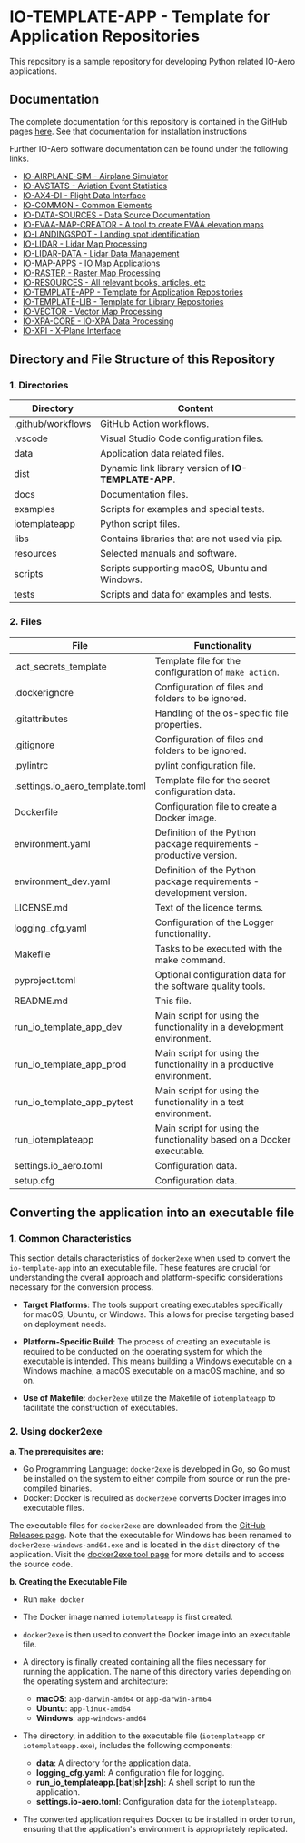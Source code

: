 # IO-TEMPLATE-APP - Template for Application Repositories

This repository is a sample repository for developing Python related IO-Aero applications.

## Documentation

The complete documentation for this repository is contained in the GitHub pages [here](https://io-aero.github.io/io-template-app/). 
See that documentation for installation instructions

Further IO-Aero software documentation can be found under the following links.

- [IO-AIRPLANE-SIM - Airplane Simulator](https://io-aero.github.io/io-airplane-sim/)
- [IO-AVSTATS - Aviation Event Statistics](https://io-aero.github.io/io-avstats/) 
- [IO-AX4-DI - Flight Data Interface](https://github.com/IO-Aero-Projects-2024/io-ax4-di/) 
- [IO-COMMON - Common Elements](https://io-aero.github.io/io-common/) 
- [IO-DATA-SOURCES - Data Source Documentation](https://io-aero.github.io/io-data-sources/) 
- [IO-EVAA-MAP-CREATOR - A tool to create EVAA elevation maps](https://io-aero.github.io/io-evaa-map-creator/) 
- [IO-LANDINGSPOT - Landing spot identification](https://io-aero.github.io/io-landingspot/) 
- [IO-LIDAR - Lidar Map Processing](https://io-aero.github.io/io-lidar/) 
- [IO-LIDAR-DATA - Lidar Data Management](https://io-aero.github.io/io-lidar-data/)
- [IO-MAP-APPS - IO Map Applications](https://io-aero.github.io/io-map-apps/) 
- [IO-RASTER - Raster Map Processing](https://io-aero.github.io/io-raster/) 
- [IO-RESOURCES - All relevant books, articles, etc](https://github.com/io-aero/io-resources/) 
- [IO-TEMPLATE-APP - Template for Application Repositories](https://io-aero.github.io/io-template-app/)
- [IO-TEMPLATE-LIB - Template for Library Repositories](https://io-aero.github.io/io-template-lib/)
- [IO-VECTOR - Vector Map Processing](https://io-aero.github.io/io-vector/) 
- [IO-XPA-CORE - IO-XPA Data Processing](https://io-aero.github.io/io-xpa-core/)
- [IO-XPI - X-Plane Interface](https://github.com/IO-Aero-Projects-2024/io-xpi/)

## Directory and File Structure of this Repository

### 1. Directories

| Directory         | Content                                              |
|-------------------|------------------------------------------------------|
| .github/workflows | GitHub Action workflows.                             |
| .vscode           | Visual Studio Code configuration files.              |
| data              | Application data related files.                      |
| dist              | Dynamic link library version of **IO-TEMPLATE-APP**. |
| docs              | Documentation files.                                 |
| examples          | Scripts for examples and special tests.              |
| iotemplateapp     | Python script files.                                 |
| libs              | Contains libraries that are not used via pip.        |
| resources         | Selected manuals and software.                       |
| scripts           | Scripts supporting macOS, Ubuntu and Windows.        |
| tests             | Scripts and data for examples and tests.             |

### 2. Files

| File                            | Functionality                                                         |
|---------------------------------|-----------------------------------------------------------------------|
| .act_secrets_template           | Template file for the configuration of ``make action``.               |
| .dockerignore                   | Configuration of files and folders to be ignored.                     |
| .gitattributes                  | Handling of the os-specific file properties.                          |
| .gitignore                      | Configuration of files and folders to be ignored.                     |
| .pylintrc                       | pylint configuration file.                                            |
| .settings.io_aero_template.toml | Template file for the secret configuration data.                      |
| Dockerfile                      | Configuration file to create a Docker image.                          |
| environment.yaml                | Definition of the Python package requirements - productive version.   |
| environment_dev.yaml            | Definition of the Python package requirements - development version.  |
| LICENSE.md                      | Text of the licence terms.                                            |
| logging_cfg.yaml                | Configuration of the Logger functionality.                            |
| Makefile                        | Tasks to be executed with the make command.                           |
| pyproject.toml                  | Optional configuration data for the software quality tools.           |
| README.md                       | This file.                                                            |
| run_io_template_app_dev         | Main script for using the functionality in a development environment. |
| run_io_template_app_prod        | Main script for using the functionality in a productive environment.  |
| run_io_template_app_pytest      | Main script for using the functionality in a test environment.        |
| run_iotemplateapp               | Main script for using the functionality based on a Docker executable. |
| settings.io_aero.toml           | Configuration data.                                                   |
| setup.cfg                       | Configuration data.                                                   |

## Converting the application into an executable file

### 1. Common Characteristics

This section details characteristics of `docker2exe` when used to convert the `io-template-app` into an executable file. These features are crucial for understanding the overall approach and platform-specific considerations necessary for the conversion process.

- **Target Platforms**:
The tools support creating executables specifically for macOS, Ubuntu, or Windows. This allows for precise targeting based on deployment needs.

- **Platform-Specific Build**:
The process of creating an executable is required to be conducted on the operating system for which the executable is intended. This means building a Windows executable on a Windows machine, a macOS executable on a macOS machine, and so on.

- **Use of Makefile**:
`docker2exe` utilize the Makefile of `iotemplateapp` to facilitate the construction of executables. 

### 2. Using docker2exe

**a. The prerequisites are:**

- Go Programming Language: `docker2exe` is developed in Go, so Go must be installed on the system to either compile from source or run the pre-compiled binaries.
- Docker: Docker is required as `docker2exe` converts Docker images into executable files.

The executable files for `docker2exe` are downloaded from the [GitHub Releases page](https://github.com/rzane/docker2exe). Note that the executable for Windows has been renamed to `docker2exe-windows-amd64.exe` and is located in the `dist` directory of the application. Visit the [docker2exe tool page](https://github.com/rzane/docker2exe) for more details and to access the source code.

**b. Creating the Executable File**

- Run `make docker`

- The Docker image named `iotemplateapp` is first created.
 
- `docker2exe` is then used to convert the Docker image into an executable file.

- A directory is finally created containing all the files necessary for running the application. The name of this directory varies depending on the operating system and architecture:
    - **macOS**: `app-darwin-amd64` or `app-darwin-arm64`
    - **Ubuntu**: `app-linux-amd64`
    - **Windows**: `app-windows-amd64`

- The directory, in addition to the executable file (`iotemplateapp` or `iotemplateapp.exe`), includes the following components:
    - **data**: A directory for the application data.
    - **logging_cfg.yaml**: A configuration file for logging.
    - **run_io_templateapp.[bat|sh|zsh]**: A shell script to run the application.
    - **settings.io-aero.toml**: Configuration data for the `iotemplateapp`.

- The converted application requires Docker to be installed in order to run, ensuring that the application's environment is appropriately replicated.
